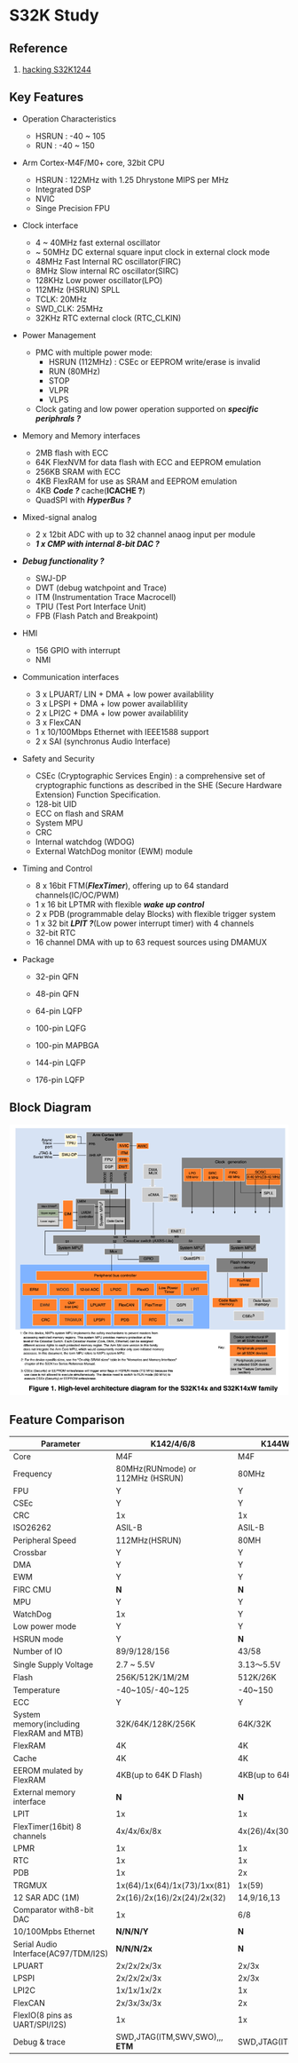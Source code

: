 # S32K Study

## Reference

1. [hacking S32K1244](https://github.com/GreyZhang/g_s32k144)



## Key Features

* Operation Characteristics

  * HSRUN : -40 ~ 105
  * RUN : -40 ~ 150

* Arm Cortex-M4F/M0+  core, 32bit CPU

  * HSRUN : 122MHz with 1.25 Dhrystone MIPS per MHz
  * Integrated DSP
  * NVIC
  * Singe Precision FPU

* Clock interface

  * 4 ~ 40MHz fast external oscillator
  * ~ 50MHz DC external square input clock in external clock mode
  * 48MHz Fast Internal RC oscillator(FIRC)
  * 8MHz Slow internal RC oscillator(SIRC)
  * 128KHz Low power oscillator(LPO)
  * 112MHz (HSRUN) SPLL
  * TCLK: 20MHz
  * SWD_CLK: 25MHz
  * 32KHz RTC external clock (RTC_CLKIN)

* Power Management

  * PMC with multiple power mode: 
    * HSRUN (112MHz) : CSEc or EEPROM write/erase is invalid
    * RUN (80MHz)
    * STOP
    * VLPR
    * VLPS
  * Clock gating and low power operation supported on ***specific periphrals ?***

* Memory and Memory interfaces

  * 2MB flash with ECC
  * 64K FlexNVM for data flash with ECC and EEPROM emulation
  * 256KB SRAM with ECC
  * 4KB FlexRAM for use as SRAM and EEPROM emulation
  * 4KB ***Code ?***  cache(**ICACHE ?**)
  * QuadSPI with ***HyperBus ?***

* Mixed-signal analog

  * 2 x 12bit ADC with up to 32 channel anaog input per module
  * ***1 x CMP with internal 8-bit DAC ?***  

* ***Debug functionality ?***

  * SWJ-DP
  * DWT (debug watchpoint and Trace)
  * ITM (Instrumentation Trace Macrocell)
  * TPIU (Test Port Interface Unit)
  * FPB (Flash Patch and Breakpoint)

* HMI

  * 156 GPIO with interrupt 
  * NMI

* Communication interfaces

  * 3 x LPUART/ LIN + DMA + low power availablility
  * 3 x LPSPI  + DMA + low power availablility
  * 2 x LPI2C + DMA + low power availablility
  * 3 x FlexCAN
  * 1 x 10/100Mbps Ethernet with IEEE1588 support
  * 2 x SAI (synchronus Audio Interface)

* Safety and Security

  * CSEc (Cryptographic Services Engin) : a comprehensive set of cryptographic functions as described in the SHE (Secure Hardware Extension) Function Specification.
  * 128-bit UID
  * ECC on flash and SRAM
  * System MPU
  * CRC
  * Internal watchdog (WDOG)
  * External WatchDog monitor (EWM) module

* Timing and Control

  * 8  x 16bit FTM(***FlexTimer***), offering up to 64 standard channels(IC/OC/PWM)
  * 1 x 16 bit LPTMR with  flexible ***wake up control***
  * 2 x PDB (programmable delay Blocks) with flexible trigger system
  * 1 x 32 bit ***LPIT ?***(Low power interrupt timer) with 4 channels
  * 32-bit RTC
  * 16 channel DMA with up to 63 request sources using DMAMUX

* Package

  * 32-pin QFN

  * 48-pin QFN

  * 64-pin LQFP

  * 100-pin LQFG

  * 100-pin MAPBGA

  * 144-pin LQFP

  * 176-pin LQFP

    

## Block Diagram

![image-20211103190149791](S32K_study.assets/image-20211103190149791.png)

## Feature Comparison

| Parameter                                | K142/4/6/8                       | K144W/142W             |
| ---------------------------------------- | -------------------------------- | ---------------------- |
| Core                                     | M4F                              | M4F                    |
| Frequency                                | 80MHz(RUNmode) or 112MHz (HSRUN) | 80MHz                  |
| FPU                                      | Y                                | Y                      |
| CSEc                                     | Y                                | Y                      |
| CRC                                      | 1x                               | 1x                     |
| ISO26262                                 | ASIL-B                           | ASIL-B                 |
| Peripheral Speed                         | 112MHz(HSRUN)                    | 80MH                   |
| Crossbar                                 | Y                                | Y                      |
| DMA                                      | Y                                | Y                      |
| EWM                                      | Y                                | Y                      |
| FIRC CMU                                 | **N**                            | **N**                  |
| MPU                                      | Y                                | Y                      |
| WatchDog                                 | 1x                               | Y                      |
| Low power mode                           | Y                                | Y                      |
| HSRUN mode                               | Y                                | **N**                  |
| Number of IO                             | 89/9/128/156                     | 43/58                  |
| Single Supply Voltage                    | 2.7 ~ 5.5V                       | 3.13～5.5V             |
| Flash                                    | 256K/512K/1M/2M                  | 512K/26K               |
| Temperature                              | -40~105/-40~125                  | -40~150                |
| ECC                                      | Y                                | Y                      |
| System memory(including FlexRAM and MTB) | 32K/64K/128K/256K                | 64K/32K                |
| FlexRAM                                  | 4K                               | 4K                     |
| Cache                                    | 4K                               | 4K                     |
| EEROM mulated by FlexRAM                 | 4KB(up to 64K D Flash)           | 4KB(up to 64K D Flash) |
| External memory interface                | **N**                            | **N**                  |
| LPIT                                     | 1x                               | 1x                     |
| FlexTimer(16bit) 8 channels              | 4x/4x/6x/8x                      | 4x(26)/4x(30)          |
| LPMR                                     | 1x                               | 1x                     |
| RTC                                      | 1x                               | 1x                     |
| PDB                                      | 1x                               | 2x                     |
| TRGMUX                                   | 1x(64)/1x(64)/1x(73)/1xx(81)     | 1x(59)                 |
| 12 SAR ADC (1M)                          | 2x(16)/2x(16)/2x(24)/2x(32)      | 14,9/16,13             |
| Comparator with8-bit DAC                 | 1x                               | 6/8                    |
| 10/100Mpbs Ethernet                      | **N/N/N/Y**                      | **N**                  |
| Serial Audio Interface(AC97/TDM/I2S)     | **N/N/N/2x**                     | **N**                  |
| LPUART                                   | 2x/2x/2x/3x                      | 2x/3x                  |
| LPSPI                                    | 2x/2x/2x/3x                      | 2x/3x                  |
| LPI2C                                    | 1x/1x/1x/2x                      | 1x                     |
| FlexCAN                                  | 2x/3x/3x/3x                      | 2x                     |
| FlexIO(8 pins as UART/SPI/I2S)           | 1x                               | 1x                     |
| Debug & trace                            | SWD,JTAG(ITM,SWV,SWO),,, **ETM** | SWD,JTAG(ITM,SWV,SWO)  |

​	
